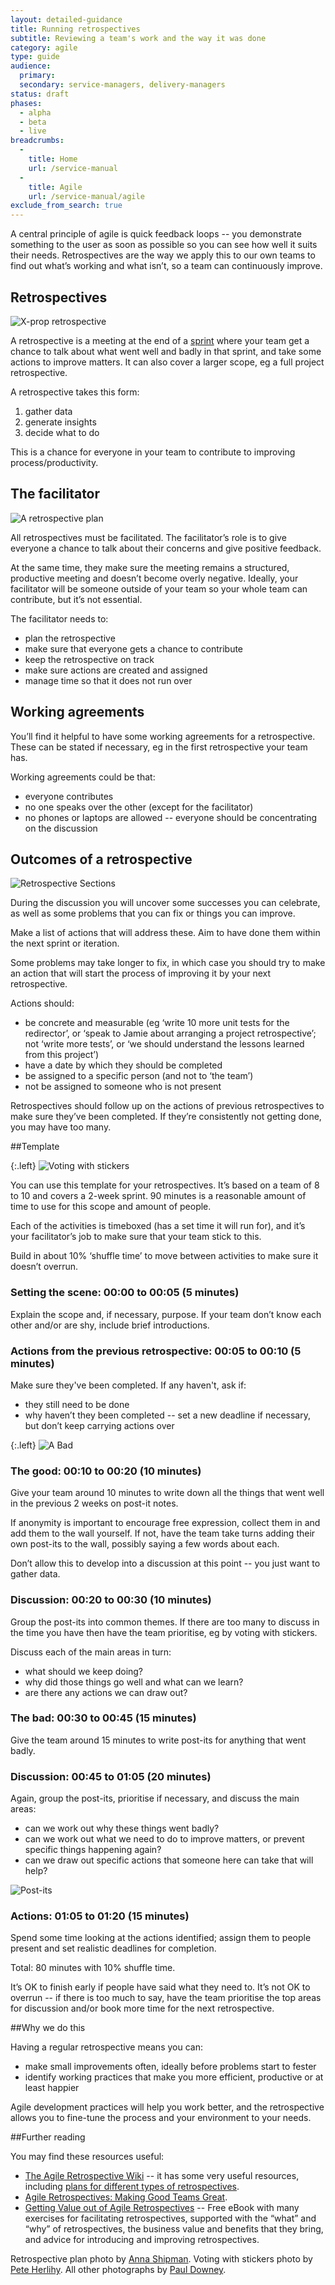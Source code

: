 ```yaml
---
layout: detailed-guidance
title: Running retrospectives
subtitle: Reviewing a team's work and the way it was done
category: agile
type: guide
audience:
  primary:
  secondary: service-managers, delivery-managers
status: draft
phases:
  - alpha
  - beta
  - live
breadcrumbs:
  -
    title: Home
    url: /service-manual
  -
    title: Agile
    url: /service-manual/agile
exclude_from_search: true
---
```


A central principle of agile is quick feedback loops -- you demonstrate something to the user as soon as possible so you can see how well it suits their needs. Retrospectives are the way we apply this to our own teams to find out what’s working and what isn’t, so a team can continuously improve.

## Retrospectives

![X-prop retrospective](https://farm9.staticflickr.com/8013/7105598457_084223078e_d.jpg)

A retrospective is a meeting at the end of a [sprint](/service-manual/agile/features-of-agile.html) where your team get a chance to talk about what went well and badly in that sprint, and take some actions to improve matters. It can also cover a larger scope, eg a full project retrospective.

A retrospective takes this form:

1.    gather data
2.    generate insights
3.    decide what to do

This is a chance for everyone in your team to contribute to improving process/productivity.


## The facilitator

![A retrospective plan](/service-manual/assets/images/planning_retro.jpg)

All retrospectives must be facilitated. The facilitator’s role is to give everyone a chance to talk about their concerns and give positive feedback.

At the same time, they make sure the meeting remains a structured, productive meeting and doesn’t become overly negative. Ideally, your facilitator will be someone outside of your team so your whole team can contribute, but it’s not essential.

The facilitator needs to:

* plan the retrospective
* make sure that everyone gets a chance to contribute
* keep the retrospective on track
* make sure actions are created and assigned
* manage time so that it does not run over

## Working agreements

You’ll find it helpful to have some working agreements for a retrospective. These can be stated if necessary, eg in the first retrospective your team has.

Working agreements could be that:

* everyone contributes
* no one speaks over the other (except for the facilitator)
* no phones or laptops are allowed -- everyone should be concentrating on the discussion

## Outcomes of a retrospective

![Retrospective Sections](https://farm9.staticflickr.com/8453/8002453131_7fd9489dfd_d.jpg)

During the discussion you will uncover some successes you can celebrate, as well as some problems that you can fix or things you can improve.

Make a list of actions that will address these. Aim to have done them within the next sprint or iteration.

Some problems may take longer to fix, in which case you should try to make an action that will start the process of improving it by your next retrospective.

Actions should:

* be concrete and measurable (eg ‘write 10 more unit tests for the redirector’, or ‘speak to Jamie about arranging a project retrospective’; not ‘write more tests’, or ‘we should understand the lessons learned from this project’)
* have a date by which they should be completed
* be assigned to a specific person (and not to ‘the team’)
* not be assigned to someone who is not present

Retrospectives should follow up on the actions of previous retrospectives to make sure they’ve been completed. If they’re consistently not getting done, you may have too many.



##Template

{:.left}
![Voting with stickers](/service-manual/assets/images/redirects.jpeg)

You can use this template for your retrospectives. It’s based on a team of 8 to 10 and covers a 2-week sprint. 90 minutes is a reasonable amount of time to use for this scope and amount of people.

Each of the activities is timeboxed (has a set time it will run for), and it’s your facilitator’s job to make sure that your team stick to this.

Build in about 10% ‘shuffle time’ to move between activities to make sure it doesn’t overrun.

### Setting the scene: 00:00 to 00:05 (5 minutes)

Explain the scope and, if necessary, purpose. If your team don’t know each other and/or are shy, include brief introductions.

### Actions from the previous retrospective: 00:05 to 00:10 (5 minutes)

Make sure they've been completed. If any haven't, ask if:

* they still need to be done
* why haven’t they been completed -- set a new deadline if necessary, but don’t keep carrying actions over

{:.left}
![A Bad](https://farm9.staticflickr.com/8425/7739861570_ef1a5c745f_m_d.jpg)

### The good: 00:10 to 00:20 (10 minutes)

Give your team around 10 minutes to write down all the things that went well in the previous 2 weeks on post-it notes.

If anonymity is important to encourage free expression, collect them in and add them to the wall yourself. If not, have the team take turns adding their own post-its to the wall, possibly saying a few words about each.

Don’t allow this to develop into a discussion at this point -- you just want to gather data.

### Discussion: 00:20 to 00:30 (10 minutes)

Group the post-its into common themes. If there are too many to discuss in the time you have then have the team prioritise, eg by voting with stickers.

Discuss each of the main areas in turn:

* what should we keep doing?
* why did those things go well and what can we learn?
* are there any actions we can draw out?

### The bad: 00:30 to 00:45 (15 minutes)

Give the team around 15 minutes to write post-its for anything that went badly.

### Discussion: 00:45 to 01:05 (20 minutes)

Again, group the post-its, prioritise if necessary, and discuss the main areas:

* can we work out why these things went badly?
* can we work out what we need to do to improve matters, or prevent specific things happening again?
* can we draw out specific actions that someone here can take that will help?

![Post-its](https://farm9.staticflickr.com/8008/7465763890_49469afcfc_z_d.jpg)

### Actions: 01:05 to 01:20 (15 minutes)

Spend some time looking at the actions identified; assign them to people present and set realistic deadlines for completion.

Total: 80 minutes with 10% shuffle time.

It’s OK to finish early if people have said what they need to. It’s not OK to overrun -- if there is too much to say, have the team prioritise the top areas for discussion and/or book more time for the next retrospective.

##Why we do this

Having a regular retrospective means you can:

* make small improvements often, ideally before problems start to fester
* identify working practices that make you more efficient, productive or at least happier

Agile development practices will help you work better, and the retrospective allows you to fine-tune the process and your environment to your needs.

##Further reading

You may find these resources useful:

* [The Agile Retrospective Wiki](http://retrospectivewiki.org/index.php?title=Agile_Retrospective_Resource_Wiki) -- it has some very useful resources, including [plans for different types of retrospectives](http://retrospectivewiki.org/index.php?title=Retrospective_Plans).
* [Agile Retrospectives: Making Good Teams Great](https://pragprog.com/book/dlret/agile-retrospectives).
* [Getting Value out of Agile Retrospectives](https://leanpub.com/gettingvalueoutofagileretrospectives) -- Free eBook with many exercises for facilitating retrospectives, supported with the “what” and “why” of retrospectives, the business value and benefits that they bring, and advice for introducing and improving retrospectives.

Retrospective plan photo by <a href="https://twitter.com/annashipman" target="_blank">Anna Shipman</a>. Voting with stickers photo by <a href="https://twitter.com/yahoo_pete" target="_blank">Pete Herlihy</a>. All other photographs by <a href="https://twitter.com/psd" target="_blank">Paul Downey</a>.
